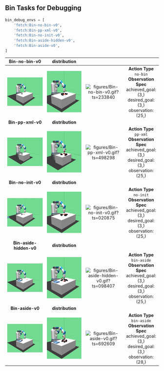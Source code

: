 
## Bin Tasks for Debugging

```python
bin_debug_envs = [
    'fetch:Bin-no-bin-v0',
    'fetch:Bin-pp-xml-v0',
    'fetch:Bin-no-init-v0',
    'fetch:Bin-aside-hidden-v0',
    'fetch:Bin-aside-v0',
]
```
| **Bin-no-bin-v0** | **distribution** |   |   |
|:-----------------:|:----------------:|:-:|:-:|
| ![figures/Bin-no-bin-v0_init.png?ts=628032](figures/Bin-no-bin-v0_init.png?ts=628032) | ![figures/Bin-no-bin-v0_reset.png?ts=725850](figures/Bin-no-bin-v0_reset.png?ts=725850) | ![figures/Bin-no-bin-v0.gif?ts=233840](figures/Bin-no-bin-v0.gif?ts=233840) | **Action Type**<br>`no-bin`<br>**Observation Spec**<br>achieved_goal: (3,)<br>desired_goal: (3,)<br>observation: (25,) |
| **Bin-pp-xml-v0** | **distribution** |   |   |
| ![figures/Bin-pp-xml-v0_init.png?ts=813908](figures/Bin-pp-xml-v0_init.png?ts=813908) | ![figures/Bin-pp-xml-v0_reset.png?ts=885007](figures/Bin-pp-xml-v0_reset.png?ts=885007) | ![figures/Bin-pp-xml-v0.gif?ts=498298](figures/Bin-pp-xml-v0.gif?ts=498298) | **Action Type**<br>`pp-xml`<br>**Observation Spec**<br>achieved_goal: (3,)<br>desired_goal: (3,)<br>observation: (25,) |
| **Bin-no-init-v0** | **distribution** |   |   |
| ![figures/Bin-no-init-v0_init.png?ts=064420](figures/Bin-no-init-v0_init.png?ts=064420) | ![figures/Bin-no-init-v0_reset.png?ts=133948](figures/Bin-no-init-v0_reset.png?ts=133948) | ![figures/Bin-no-init-v0.gif?ts=020875](figures/Bin-no-init-v0.gif?ts=020875) | **Action Type**<br>`no-init`<br>**Observation Spec**<br>achieved_goal: (3,)<br>desired_goal: (3,)<br>observation: (25,) |
| **Bin-aside-hidden-v0** | **distribution** |   |   |
| ![figures/Bin-aside-hidden-v0_init.png?ts=078958](figures/Bin-aside-hidden-v0_init.png?ts=078958) | ![figures/Bin-aside-hidden-v0_reset.png?ts=177802](figures/Bin-aside-hidden-v0_reset.png?ts=177802) | ![figures/Bin-aside-hidden-v0.gif?ts=098407](figures/Bin-aside-hidden-v0.gif?ts=098407) | **Action Type**<br>`bin-aside`<br>**Observation Spec**<br>achieved_goal: (3,)<br>desired_goal: (3,)<br>observation: (25,) |
| **Bin-aside-v0** | **distribution** |   |   |
| ![figures/Bin-aside-v0_init.png?ts=786656](figures/Bin-aside-v0_init.png?ts=786656) | ![figures/Bin-aside-v0_reset.png?ts=869440](figures/Bin-aside-v0_reset.png?ts=869440) | ![figures/Bin-aside-v0.gif?ts=692609](figures/Bin-aside-v0.gif?ts=692609) | **Action Type**<br>`bin-aside`<br>**Observation Spec**<br>achieved_goal: (3,)<br>desired_goal: (3,)<br>observation: (28,) |
